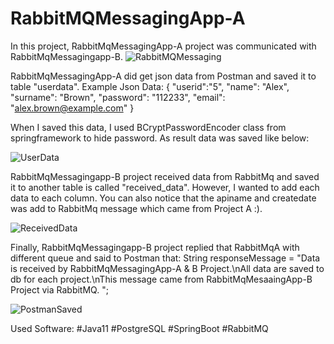 # RabbitMQMessagingApp-A
In this project, RabbitMqMessagingApp-A project was communicated with RabbitMqMessagingapp-B.
![RabbitMQMessaging](https://github.com/mehmettasgit/RabbitMQMessagingApp-A/assets/57155501/ac88805f-fd22-4e42-8d18-84c93d294c77)

RabbitMqMessagingApp-A did get json data from Postman and saved it to table "userdata".
Example Json Data:
{
  "userid":"5",
  "name": "Alex",
  "surname": "Brown",
  "password": "112233",
  "email": "alex.brown@example.com"
}

When I saved this data, I used  BCryptPasswordEncoder class from springframework to hide password.
As result data was saved like below:

![UserData](https://github.com/mehmettasgit/RabbitMQMessagingApp-A/assets/57155501/e425eba2-810e-4866-88e3-8efbe86087f2)

RabbitMqMessagingapp-B project received data from RabbitMq and saved it to another table is called "received_data".
However, I wanted to add each data to each column. You can also notice that the apiname and createdate was add to RabbitMq message which came from Project A :).

![ReceivedData](https://github.com/mehmettasgit/RabbitMQMessagingApp-A/assets/57155501/321966a1-6012-44f4-8b3c-2cb5dce8ec77)

Finally, RabbitMqMessagingapp-B project replied that RabbitMqA with different queue and said to Postman that: 
String responseMessage = "Data is received by RabbitMqMessagingApp-A & B Project.\nAll data are saved to db for each project.\nThis message came from RabbitMqMesaaingApp-B Project via RabbitMQ. ";

![PostmanSaved](https://github.com/mehmettasgit/RabbitMQMessagingApp-A/assets/57155501/fd72ff25-f697-4b73-b4f6-b2462a142be6)

Used Software:
#Java11 #PostgreSQL #SpringBoot #RabbitMQ
